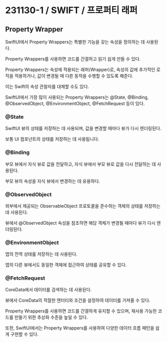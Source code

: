 # 231130-1 / SWIFT / 프로퍼티 래퍼

## Property Wrapper

SwiftUI에서 Property Wrappers는 특별한 기능을 갖는 속성을 정의하는 데 사용된다.

Property Wrappers를 사용하면 코드를 간결하고 읽기 쉽게 만들 수 있다.
 
Property Wrappers는 속성에 적용되는 래퍼(Wrapper)로, 속성의 값에 추가적인 로직을 적용하거나, 값이 변경될 때 다른 동작을 수행할 수 있도록 해준다.

이는 Swift의 속성 관찰자를 대체할 수도 있다.
 
SwiftUI에서 가장 많이 사용되는 Property Wrappers는 @State, @Binding, @ObservedObject, @EnvironmentObject, @FetchRequest 등이 있다.
 
### @State

SwiftUI 뷰의 상태를 저장하는 데 사용되며, 값을 변경할 때마다 뷰가 다시 렌더링된다. 

보통 UI 컴포넌트의 상태를 저장하는 데 사용됩니다.
### @Binding

부모 뷰에서 자식 뷰로 값을 전달하고, 자식 뷰에서 부모 뷰로 값을 다시 전달하는 데 사용된다.

부모 뷰의 속성을 자식 뷰에서 변경하는 데 유용하다.

### @ObservedObject

외부에서 제공되는 ObservableObject 프로토콜을 준수하는 객체의 상태를 저장하는 데 사용된다.

뷰에서 @ObservedObject 속성을 참조하면 해당 객체가 변경될 때마다 뷰가 다시 렌더링된다.

### @EnvironmentObject

앱의 전역 상태를 저장하는 데 사용된다.

앱의 다른 뷰에서도 동일한 객체에 접근하여 상태를 공유할 수 있다.

### @FetchRequest

CoreData에서 데이터를 검색하는 데 사용된다.

뷰에서 CoreData의 적절한 엔터티와 조건을 설정하여 데이터를 가져올 수 있다.
 
Property Wrappers를 사용하면 코드를 간결하게 유지할 수 있으며, 재사용 가능한 코드를 만들기 위한 추상화 수준을 높일 수 있다. 

또한, SwiftUI에서는 Property Wrappers를 사용하여 다양한 데이터 흐름 패턴을 쉽게 구현할 수 있다.